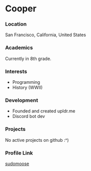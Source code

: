 # Cooper

### Location

San Francisco, California, United States

### Academics

Currently in 8th grade.

### Interests

- Programming
- History (WWII)

### Development

- Founded and created upldr.me
- Discord bot dev

### Projects
No active projects on github :^)

### Profile Link

[sudomoose](https://github.com/sudomoose)
